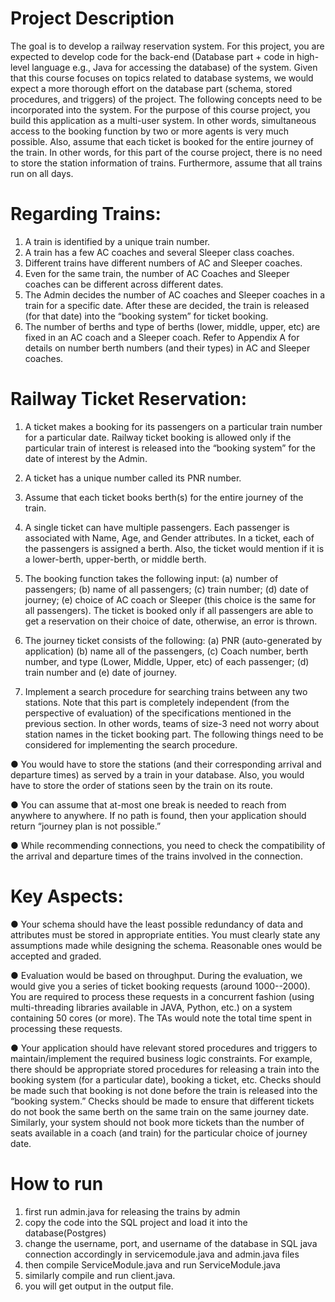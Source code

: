 # Project Description

The goal is to develop a railway reservation system. For this project, you are expected to develop code for the back-end
(Database part + code in high-level language e.g., Java for accessing the database) of the system. Given that this course
focuses on topics related to database systems, we would expect a more thorough effort on the database part (schema,
stored procedures, and triggers) of the project. The following concepts need to be incorporated into the system. For the purpose
of this course project, you build this application as a multi-user system. In other words, simultaneous access to the
booking function by two or more agents is very much possible. Also, assume that each ticket is booked for the entire
journey of the train. In other words, for this part of the course project, there is no need to store the station information of
trains. Furthermore, assume that all trains run on all days.

# Regarding Trains:
1. A train is identified by a unique train number.
2. A train has a few AC coaches and several Sleeper class coaches.
3. Different trains have different numbers of AC and Sleeper coaches.
4. Even for the same train, the number of AC Coaches and Sleeper coaches can be different across different dates.
5. The Admin decides the number of AC coaches and Sleeper coaches in a train for a specific date. After these are
decided, the train is released (for that date) into the “booking system” for ticket booking.
6. The number of berths and type of berths (lower, middle, upper, etc) are fixed in an AC coach and a Sleeper coach.
Refer to Appendix A for details on number berth numbers (and their types) in AC and Sleeper coaches.

# Railway Ticket Reservation:
1. A ticket makes a booking for its passengers on a particular train number for a particular date. Railway ticket
booking is allowed only if the particular train of interest is released into the “booking system” for the date of
interest by the Admin.
2. A ticket has a unique number called its PNR number.
3. Assume that each ticket books berth(s) for the entire journey of the train.
4. A single ticket can have multiple passengers. Each passenger is associated with Name, Age, and Gender
attributes. In a ticket, each of the passengers is assigned a berth. Also, the ticket would mention if it is a
lower-berth, upper-berth, or middle berth.
5. The booking function takes the following input: (a) number of passengers; (b) name of all passengers; (c) train
number; (d) date of journey; (e) choice of AC coach or Sleeper (this choice is the same for all passengers). The
ticket is booked only if all passengers are able to get a reservation on their choice of date, otherwise, an error is
thrown.
6. The journey ticket consists of the following: (a) PNR (auto-generated by application) (b) name all of the
passengers, (c) Coach number, berth number, and type (Lower, Middle, Upper, etc) of each passenger; (d) train
number and (e) date of journey.

7. Implement a search procedure for searching trains between any two stations. Note that this part is completely independent
(from the perspective of evaluation) of the specifications mentioned in the previous section. In other words, teams of
size-3 need not worry about station names in the ticket booking part. The following things need to be considered for
implementing the search procedure.

● You would have to store the stations (and their corresponding arrival and departure times) as served by a train in
your database. Also, you would have to store the order of stations seen by the train on its route.

● You can assume that at-most one break is needed to reach from anywhere to anywhere. If no path is found, then
your application should return “journey plan is not possible.”

● While recommending connections, you need to check the compatibility of the arrival and departure times of the
trains involved in the connection.

# Key Aspects:

● Your schema should have the least possible redundancy of data and attributes must be stored in appropriate
entities. You must clearly state any assumptions made while designing the schema. Reasonable ones would be
accepted and graded.

● Evaluation would be based on throughput. During the evaluation, we would give you a series of ticket booking
requests (around 1000--2000). You are required to process these requests in a concurrent fashion (using
multi-threading libraries available in JAVA, Python, etc.) on a system containing 50 cores (or more). The TAs
would note the total time spent in processing these requests.

● Your application should have relevant stored procedures and triggers to maintain/implement the required business
logic constraints. For example, there should be appropriate stored procedures for releasing a train into the booking
system (for a particular date), booking a ticket, etc. Checks should be made such that booking is not done before
the train is released into the “booking system.” Checks should be made to ensure that different tickets do not book
the same berth on the same train on the same journey date. Similarly, your system should not book more tickets
than the number of seats available in a coach (and train) for the particular choice of journey date.



# How to run
1. first run admin.java for releasing the trains by admin
2. copy the code into the SQL project and load it into the database(Postgres)
3. change the username, port, and username of the database in SQL java connection accordingly in servicemodule.java and admin.java files
4. then compile ServiceModule.java and run ServiceModule.java
5. similarly compile and run client.java.
6. you will get output in the output file.
